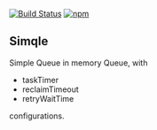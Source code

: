 
[![Build Status](https://travis-ci.org/mabels/simqle.svg?branch=master)](https://travis-ci.org/mabels/simqle)
[![npm](https://img.shields.io/npm/v/simqle.svg)](https://www.npmjs.com/package/simqle)


## Simqle

Simple Queue in memory Queue, with 

  - taskTimer
  - reclaimTimeout
  - retryWaitTime

configurations.
